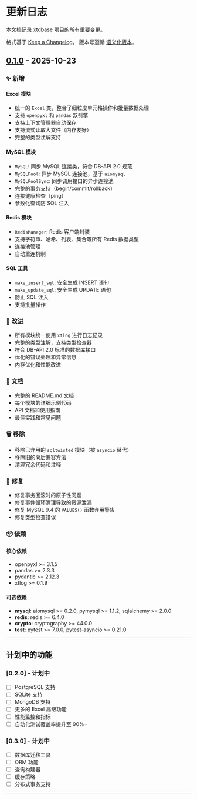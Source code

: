 # 更新日志

本文档记录 xtdbase 项目的所有重要变更。

格式基于 [Keep a Changelog](https://keepachangelog.com/zh-CN/1.0.0/)，
版本号遵循 [语义化版本](https://semver.org/lang/zh-CN/)。

## [0.1.0] - 2025-10-23

### ✨ 新增

#### Excel 模块

-   统一的 `Excel` 类，整合了细粒度单元格操作和批量数据处理
-   支持 `openpyxl` 和 `pandas` 双引擎
-   支持上下文管理器自动保存
-   支持流式读取大文件（内存友好）
-   完整的类型注解支持

#### MySQL 模块

-   `MySQL`: 同步 MySQL 连接类，符合 DB-API 2.0 规范
-   `MySQLPool`: 异步 MySQL 连接池，基于 `aiomysql`
-   `MySQLPoolSync`: 同步调用接口的异步连接池
-   完整的事务支持（begin/commit/rollback）
-   连接健康检查（ping）
-   参数化查询防 SQL 注入

#### Redis 模块

-   `RedisManager`: Redis 客户端封装
-   支持字符串、哈希、列表、集合等所有 Redis 数据类型
-   连接池管理
-   自动重连机制

#### SQL 工具

-   `make_insert_sql`: 安全生成 INSERT 语句
-   `make_update_sql`: 安全生成 UPDATE 语句
-   防止 SQL 注入
-   支持批量操作

### 🔧 改进

-   所有模块统一使用 `xtlog` 进行日志记录
-   完整的类型注解，支持类型检查器
-   符合 DB-API 2.0 标准的数据库接口
-   优化的错误处理和异常信息
-   内存优化和性能改进

### 📝 文档

-   完整的 README.md 文档
-   每个模块的详细示例代码
-   API 文档和使用指南
-   最佳实践和常见问题

### 🗑️ 移除

-   移除已弃用的 `sqltwisted` 模块（被 `asyncio` 替代）
-   移除旧的向后兼容方法
-   清理冗余代码和注释

### 🐛 修复

-   修复事务回滚时的原子性问题
-   修复事件循环清理导致的资源泄漏
-   修复 MySQL 9.4 的 `VALUES()` 函数弃用警告
-   修复类型检查错误

### 📦 依赖

#### 核心依赖

-   openpyxl >= 3.1.5
-   pandas >= 2.3.3
-   pydantic >= 2.12.3
-   xtlog >= 0.1.9

#### 可选依赖

-   **mysql**: aiomysql >= 0.2.0, pymysql >= 1.1.2, sqlalchemy >= 2.0.0
-   **redis**: redis >= 6.4.0
-   **crypto**: cryptography >= 44.0.0
-   **test**: pytest >= 7.0.0, pytest-asyncio >= 0.21.0

---

## 计划中的功能

### [0.2.0] - 计划中

-   [ ] PostgreSQL 支持
-   [ ] SQLite 支持
-   [ ] MongoDB 支持
-   [ ] 更多的 Excel 高级功能
-   [ ] 性能监控和指标
-   [ ] 自动化测试覆盖率提升至 90%+

### [0.3.0] - 计划中

-   [ ] 数据库迁移工具
-   [ ] ORM 功能
-   [ ] 查询构建器
-   [ ] 缓存策略
-   [ ] 分布式事务支持

---

[0.1.0]: https://github.com/sandorn/xtdbase/releases/tag/v0.1.0
